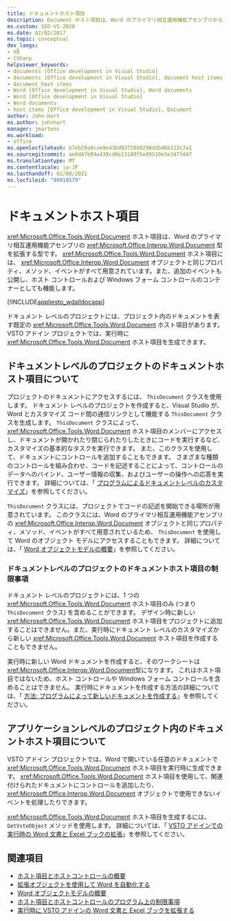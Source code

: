 ```yaml
---
title: ドキュメントホスト項目
description: Document ホスト項目は、Word のプライマリ相互運用機能アセンブリからドキュメントの種類を拡張する型であることについて説明します。
ms.custom: SEO-VS-2020
ms.date: 02/02/2017
ms.topic: conceptual
dev_langs:
- VB
- CSharp
helpviewer_keywords:
- documents [Office development in Visual Studio]
- documents [Office development in Visual Studio], document host items
- document host items
- Word [Office development in Visual Studio], Word documents
- Word [Office development in Visual Studio]
- Word documents
- host items [Office development in Visual Studio], Document
author: John-Hart
ms.author: johnhart
manager: jmartens
ms.workload:
- office
ms.openlocfilehash: b7eb29a9cae9e43bd0372088298d2bd6b122c7a1
ms.sourcegitcommit: ae6d47b09a439cd0e13180f5e89510e3e347fd47
ms.translationtype: MT
ms.contentlocale: ja-JP
ms.lasthandoff: 02/08/2021
ms.locfileid: "99910579"
---
```

# <a name="document-host-item"></a>ドキュメントホスト項目
  <xref:Microsoft.Office.Tools.Word.Document> ホスト項目は、Word のプライマリ相互運用機能アセンブリの <xref:Microsoft.Office.Interop.Word.Document> 型を拡張する型です。 <xref:Microsoft.Office.Tools.Word.Document> ホスト項目には、 <xref:Microsoft.Office.Interop.Word.Document> オブジェクトと同じプロパティ、メソッド、イベントがすべて用意されています。また、追加のイベントも公開し、ホスト コントロールおよび Windows フォーム コントロールのコンテナーとしても機能します。

 [!INCLUDE[appliesto_wdalldocapp](../vsto/includes/appliesto-wdalldocapp-md.md)]

 ドキュメント レベルのプロジェクトには、プロジェクト内のドキュメントを表す既定の <xref:Microsoft.Office.Tools.Word.Document> ホスト項目があります。 VSTO アドイン プロジェクトでは、実行時に <xref:Microsoft.Office.Tools.Word.Document> ホスト項目を生成できます。

## <a name="understand-the-document-host-item-in-document-level-projects"></a>ドキュメントレベルのプロジェクトのドキュメントホスト項目について
 プロジェクトのドキュメントにアクセスするには、 `ThisDocument` クラスを使用します。 ドキュメント レベルのプロジェクトを作成すると、Visual Studio が、Word とカスタマイズ コード間の通信リンクとして機能する `ThisDocument` クラスを生成します。 `ThisDocument` クラスによって、 <xref:Microsoft.Office.Tools.Word.Document> ホスト項目のメンバーにアクセスし、ドキュメントが開かれたり閉じられたりしたときにコードを実行するなど、カスタマイズの基本的なタスクを実行できます。 また、このクラスを使用して、ドキュメントにコントロールを追加することもできます。 さまざまな種類のコントロールを組み合わせ、コードを記述することによって、コントロールのデータへのバインド、ユーザー情報の収集、およびユーザーの操作への応答を実行できます。 詳細については、「 [プログラムによるドキュメントレベルのカスタマイズ](../vsto/programming-document-level-customizations.md)」を参照してください。

 `ThisDocument` クラスには、プロジェクトでコードの記述を開始できる場所が用意されています。 このクラスには、Word のプライマリ相互運用機能アセンブリの <xref:Microsoft.Office.Interop.Word.Document> オブジェクトと同じプロパティ、メソッド、イベントがすべて用意されているため、 `ThisDocument` を使用して Word のオブジェクト モデルにアクセスすることもできます。 詳細については、「 [Word オブジェクトモデルの概要](../vsto/word-object-model-overview.md)」を参照してください。

### <a name="limitations-of-the-document-host-item-in-document-level-projects"></a>ドキュメントレベルのプロジェクトのドキュメントホスト項目の制限事項
 ドキュメント レベルのプロジェクトには、1 つの <xref:Microsoft.Office.Tools.Word.Document> ホスト項目のみ (つまり `ThisDocument` クラス) を含めることができます。 デザイン時に新しい <xref:Microsoft.Office.Tools.Word.Document> ホスト項目をプロジェクトに追加することはできません。また、実行時にドキュメント レベルのカスタマイズから新しい <xref:Microsoft.Office.Tools.Word.Document> ホスト項目を作成することもできません。

 実行時に新しい Word ドキュメントを作成すると、そのワークシートは <xref:Microsoft.Office.Interop.Word.Document>型になります。 これはホスト項目ではないため、ホスト コントロールや Windows フォーム コントロールを含めることはできません。 実行時にドキュメントを作成する方法の詳細については、「 [方法: プログラムによって新しいドキュメントを作成する](../vsto/how-to-programmatically-create-new-documents.md)」を参照してください。

## <a name="understand-document-host-items-in-application-level-projects"></a>アプリケーションレベルのプロジェクト内のドキュメントホスト項目について
 VSTO アドイン プロジェクトでは、Word で開いている任意のドキュメントで <xref:Microsoft.Office.Tools.Word.Document> ホスト項目を実行時に生成できます。 <xref:Microsoft.Office.Tools.Word.Document> ホスト項目を使用して、関連付けられたドキュメントにコントロールを追加したり、 <xref:Microsoft.Office.Interop.Word.Document> オブジェクトで使用できないイベントを処理したりできます。

 <xref:Microsoft.Office.Tools.Word.Document> ホスト項目を生成するには、`GetVstoObject` メソッドを使用します。 詳細については、「 [VSTO アドインでの実行時の Word 文書と Excel ブックの拡張](../vsto/extending-word-documents-and-excel-workbooks-in-vsto-add-ins-at-run-time.md)」を参照してください。

## <a name="see-also"></a>関連項目
- [ホスト項目とホストコントロールの概要](../vsto/host-items-and-host-controls-overview.md)
- [拡張オブジェクトを使用して Word を自動化する](../vsto/automating-word-by-using-extended-objects.md)
- [Word オブジェクトモデルの概要](../vsto/word-object-model-overview.md)
- [ホスト項目とホストコントロールのプログラム上の制限事項](../vsto/programmatic-limitations-of-host-items-and-host-controls.md)
- [実行時に VSTO アドインの Word 文書と Excel ブックを拡張する](../vsto/extending-word-documents-and-excel-workbooks-in-vsto-add-ins-at-run-time.md)
